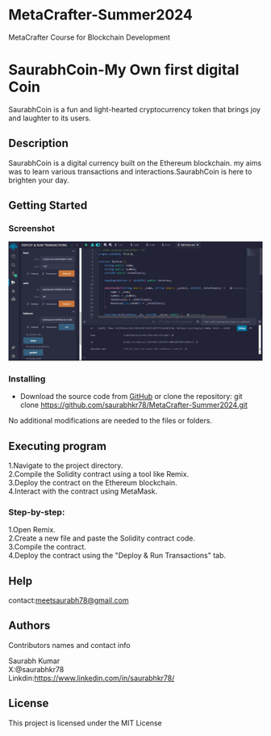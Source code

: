 # MetaCrafter-Summer2024
MetaCrafter Course for Blockchain Development

# SaurabhCoin-My Own first digital Coin

SaurabhCoin is a fun and light-hearted cryptocurrency token that brings joy and laughter to its users.

## Description

SaurabhCoin is a digital currency built on the Ethereum blockchain. my aims was to learn various transactions and interactions.SaurabhCoin is here to brighten your day.

## Getting Started

### Screenshot
![SaurabhCoin Screenshot](image.png)

### Installing

* Download the source code from [GitHub](https://github.com/saurabhkr78/MetaCrafter-Summer2024.git) or clone the repository: git clone https://github.com/saurabhkr78/MetaCrafter-Summer2024.git

No additional modifications are needed to the files or folders.

## Executing program
1.Navigate to the project directory.  
2.Compile the Solidity contract using a tool like Remix.  
3.Deploy the contract on the Ethereum blockchain.  
4.Interact with the contract using MetaMask.  

### Step-by-step:
1.Open Remix.  
2.Create a new file and paste the Solidity contract code.  
3.Compile the contract.  
4.Deploy the contract using the "Deploy & Run Transactions" tab.

## Help
contact:meetsaurabh78@gmail.com

## Authors
Contributors names and contact info

Saurabh Kumar  
X:@saurabhkr78  
Linkdin:https://www.linkedin.com/in/saurabhkr78/

## License
This project is licensed under the MIT License




